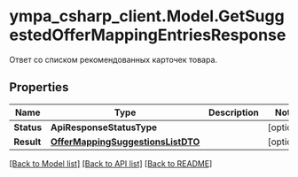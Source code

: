 # ympa_csharp_client.Model.GetSuggestedOfferMappingEntriesResponse
Ответ со списком рекомендованных карточек товара.

## Properties

Name | Type | Description | Notes
------------ | ------------- | ------------- | -------------
**Status** | **ApiResponseStatusType** |  | [optional] 
**Result** | [**OfferMappingSuggestionsListDTO**](OfferMappingSuggestionsListDTO.md) |  | [optional] 

[[Back to Model list]](../README.md#documentation-for-models) [[Back to API list]](../README.md#documentation-for-api-endpoints) [[Back to README]](../README.md)


